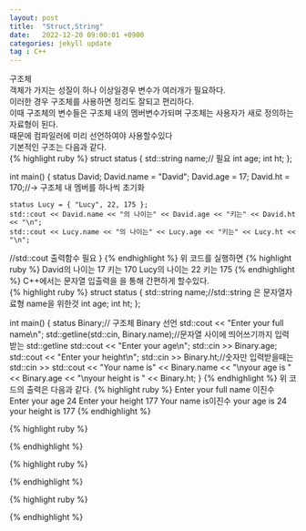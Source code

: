 ```yaml
---
layout: post
title:  "Struct,String"
date:   2022-12-20 09:00:01 +0900
categories: jekyll update
tag : C++
---
```

구조체<br/>
객체가 가지는 성질이 하나 이상일경우 변수가 여러개가 필요하다.<br/>
이러한 경우 구조체를 사용하면 정리도 잘되고 편리하다.<br/>
이때 구조체의 변수들은 구조체 내의 멤버변수가되며 구조체는 사용자가 새로 정의하는 자료형이 된다.<br/>
때문에 컴파일러에 미리 선언하여야 사용할수있다<br/>
기본적인 구조는 다음과 같다.<br/>
{% highlight ruby %}
struct status
{
	std::string name;//<string> 필요
	int age;
	int ht;
};

int main()
{
	status David;
	David.name = "David";
	David.age = 17;
	David.ht = 170;//-> 구조체 내 멤버를 하나씩 초기화

	status Lucy = { "Lucy", 22, 175 };
	std::cout << David.name << "의 나이는" << David.age << "키는" << David.ht << "\n";
	std::cout << Lucy.name << "의 나이는" << Lucy.age << "키는" << Lucy.ht << "\n";
  //std::cout 출력함수 <iostream>필요 
}
{% endhighlight %}
위 코드를 실행하면
{% highlight ruby %}
David의 나이는 17 키는 170
Lucy의 나이는 22 키는 175
{% endhighlight %}
C++에서는 문자열 입출력을 <string>을 통해 간편하게 할수있다.<br/>
{% highlight ruby %}
struct status
{
	std::string name;//std::string 은 문자열자료형 name을 위한것
	int age;
	int ht;
};

int main()
{
	status Binary;// 구조체 Binary 선언
	std::cout << "Enter your full name\n";
	std::getline(std::cin, Binary.name);//문자열 사이에 띄어쓰기까지 입력받는 std::getline 
	std::cout << "Enter your age\n";
	std::cin >> Binary.age;
	std::cout << "Enter your height\n";
	std::cin >> Binary.ht;//숫자만 입력받을때는 std::cin >>
	std::cout << "Your name is" << Binary.name << "\nyour age is " << Binary.age << "\nyour height is " << Binary.ht;
}
{% endhighlight %}
위 코드의 출력은 다음과 같다.
{% highlight ruby %}
Enter your full name
이진수
Enter your age
24
Enter your height
177
Your name is이진수
your age is 24
your height is 177
{% endhighlight %}



{% highlight ruby %}

{% endhighlight %}

{% highlight ruby %}

{% endhighlight %}

{% highlight ruby %}

{% endhighlight %}
 
